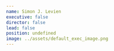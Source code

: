 ```yaml
---
name: Simon J. Levien
executive: false
director: false
lead: false
position: undefined
image: ../assets/default_exec_image.png
---
```

